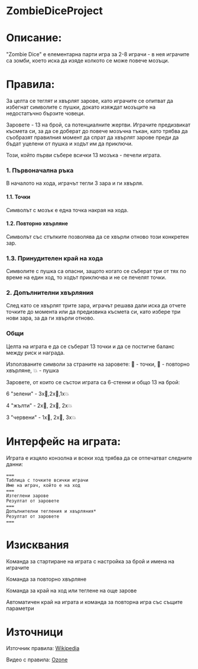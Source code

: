 # ZombieDiceProject

# Описание:
"Zombie Dice" е елементарна парти игра за 2-8 играчи - в нея играчите са зомби, което иска да изяде колкото се може повече мозъци. 

# Правила:
За целта се теглят и хвърлят зарове, като играчите се опитват да избегнат символите с пушки, докато изяждат мозъците на недостатъчно бързите човеци.

Заровете - 13 на брой, са потенциалните жертви. 
Играчите предизвикат късмета си, за да се доберат до повече мозъчна тъкан, като трябва да съобразят правилния момент да спрат да хвърлят зарове преди да бъдат уцелени от пушка и ходът им да приключи.

Този, който първи събере всички 13 мозъка - печели играта.

### 1. Първоначална ръка
В началото на хода, играчът тегли 3 зара и ги хвърля.

#### 1.1. Точки
Символът с мозък е една точка накрая на хода.

#### 1.2. Повторно хвърляне
Символът със стъпките позволява да се хвърли отново този конкретен зар. 

### 1.3. Принудителен край на хода
Символите с пушка са опасни, защото когато се съберат три от тях по време на един ход, то ходът приключва и не се печелят точки. 

### 2. Допълнителни хвърляния
След като се хвърлят трите зара, играчът решава дали иска да отчете точките до момента или да предизвика късмета си, като избере три нови зара, за да ги хвърли отново.

### Общи
Целта на играта е да се съберат 13 точки и да се постигне баланс между риск и награда.

Използваните символи за страните на заровете: 🧠 - точки, 👣 - повторно хвърляне, 💥 - пушка

Заровете, от които се състои играта са 6-стенни и общо 13 на брой:

6 "зелени" - 3х🧠,2х👣,1х💥

4 "жълти" - 2х🧠, 2х👣, 2х💥

3 "червени" - 1х🧠, 2х👣, 3х💥

# Интерфейс на играта:

Играта е изцяло конзолна и всеки ход трябва да се отпечатват следните данни:

```
===
Таблица с точките всички играчи
Име на играч, който е на ход
===
Изтеглени зарове
Резултат от заровете
===
Допълнителни тегления и хвърляния*
Резултат от заровете
===
```

# Изисквания
Команда за стартиране на играта с настройка за брой и имена на играчите

Команда за повторно хвърляне

Команда за край на ход или теглене на още зарове

Автоматичен край на играта и команда за повторна игра със същите параметри

# Източници
Източник правила: [Wikipedia](https://en.wikipedia.org/wiki/Zombie_Dice)

Видео с правила: [Ozone](https://youtu.be/KwhU2PVec3k)
